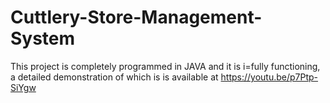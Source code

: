 # Cuttlery-Store-Management-System

This project is completely programmed in JAVA and it is i=fully functioning, a detailed demonstration of which is is available at https://youtu.be/p7Ptp-SiYgw 
